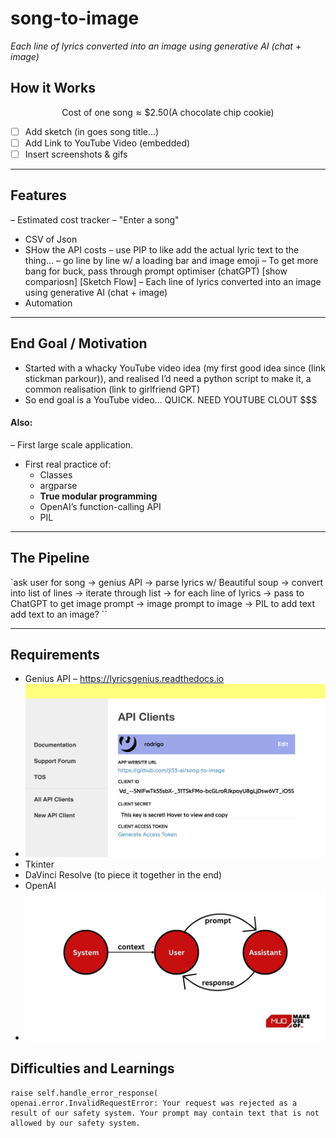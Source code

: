 # song-to-image
*Each line of lyrics converted into an image using generative AI (chat + image)*

## How it Works

$$\text{Cost of one song} \approx \$2.50 \text{(A chocolate chip cookie)}$$

- [ ] Add sketch (in goes song title...)
- [ ] Add Link to YouTube Video (embedded)
- [ ] Insert screenshots & gifs

---

## Features 
– Estimated cost tracker
– "Enter a song"
- CSV of Json
- SHow the API costs
– use PIP to like add the actual lyric text to the thing… 
– go line by line w/ a loading bar and image emoji
– To get more bang for buck, pass through prompt optimiser (chatGPT) [show compariosn] [Sketch Flow]
– Each line of lyrics converted into an image using generative AI (chat + image)
- Automation

---

## End Goal / Motivation
- Started with a whacky YouTube video idea (my first good idea since (link stickman parkour)), and realised I’d need a python script to make it, a common realisation (link to girlfriend GPT)
- So end goal is a YouTube video... QUICK. NEED YOUTUBE CLOUT $$$

#### Also: 
– First large scale application. 
- First real practice of: 
    - Classes
    - argparse
    - **True modular programming**
    - OpenAI’s function-calling API
    - PIL

---

## The Pipeline
`ask user for song -> genius API -> parse lyrics w/ Beautiful soup -> convert into list of lines -> iterate through list -> for each line of lyrics -> pass to ChatGPT to get image prompt -> image prompt to image -> PIL to add text add text to an image? ``

---

## Requirements
- Genius API
– https://lyricsgenius.readthedocs.io
- ![Alt text](image.png)
- Tkinter
- DaVinci Resolve (to piece it together in the end)
- OpenAI
- ![Alt text](image-1.png)

## Difficulties and Learnings

```
raise self.handle_error_response(
openai.error.InvalidRequestError: Your request was rejected as a result of our safety system. Your prompt may contain text that is not allowed by our safety system.
```

